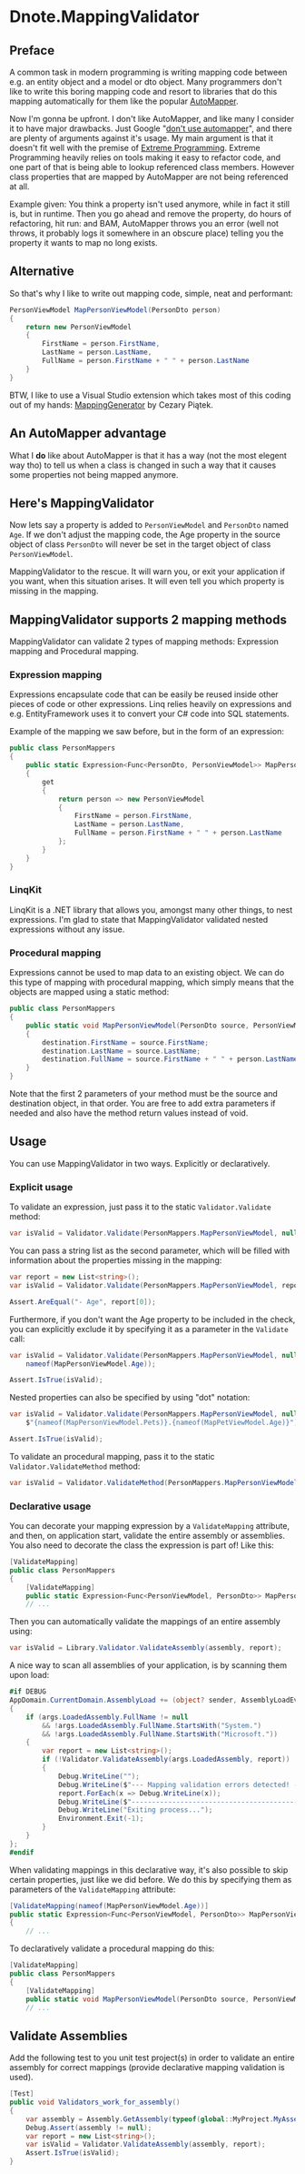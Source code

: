 ﻿# Dnote.MappingValidator
## Preface
A common task in modern programming is writing mapping code between e.g. an entity object and a model or dto object. Many programmers don't like to 
write this boring mapping code and resort to libraries that do this mapping automatically for them like the popular [AutoMapper](https://automapper.org/).

Now I'm gonna be upfront. I don't like AutoMapper, and like many I consider it to have major drawbacks.
Just Google "[don't use automapper](https://www.google.com/search?q=don%27t+use+automapper)", and there are plenty of arguments against it's usage.
My main argument is that it doesn't fit well with the premise of [Extreme Programming](https://en.wikipedia.org/wiki/Extreme_programming). Extreme 
Programming heavily relies on tools making it easy to refactor code, and one part of that is being able to lookup referenced class members. However
class properties that are mapped by AutoMapper are not being referenced at all. 

Example given: You think a property isn't used anymore, while in fact it still 
is, but in runtime. Then you go ahead and remove the property, do hours of refactoring, hit run: and BAM, AutoMapper throws you an error (well not 
throws, it probably logs it somewhere in an obscure place) telling you the property it wants to map no long exists.

## Alternative

So that's why I like to write out mapping code, simple, neat and performant:
```C#
PersonViewModel MapPersonViewModel(PersonDto person) 
{
    return new PersonViewModel
    {
        FirstName = person.FirstName,
        LastName = person.LastName,
        FullName = person.FirstName + " " + person.LastName
    }
}
```

BTW, I like to use a Visual Studio extension which takes most of this coding out of my hands: 
[MappingGenerator](https://github.com/cezarypiatek/MappingGenerator) by Cezary Piątek.

## An AutoMapper advantage

What I **do** like about AutoMapper is that it has a way (not the most elegent way tho) to tell us when a class is changed in such a way that it causes 
some properties not being mapped anymore.

## Here's MappingValidator

Now lets say a property is added to `PersonViewModel` and `PersonDto` named `Age`. If we don't adjust the mapping code, the Age property in the 
source object of class `PersonDto` will never be set in the target object of class `PersonViewModel`.

MappingValidator to the rescue. It will warn you, or exit your application if you want, when this situation arises. It will even tell you which 
property is missing in the mapping.

## MappingValidator supports 2 mapping methods

MappingValidator can validate 2 types of mapping methods: Expression mapping and Procedural mapping.

### Expression mapping

Expressions encapsulate code that can be easily be reused inside other pieces of code or other expressions. 
Linq relies heavily on expressions and e.g. EntityFramework uses it to convert your C# code into SQL statements.

Example of the mapping we saw before, but in the form of an expression:
```C#
public class PersonMappers
{
    public static Expression<Func<PersonDto, PersonViewModel>> MapPersonViewModel
    {
        get 
        {
            return person => new PersonViewModel
            {
                FirstName = person.FirstName,
                LastName = person.LastName,
                FullName = person.FirstName + " " + person.LastName
            };
        }
    }
}
```

### LinqKit

LinqKit is a .NET library that allows you, amongst many other things, to nest expressions. I'm glad to state that 
MappingValidator validated nested expressions without any issue.

### Procedural mapping

Expressions cannot be used to map data to an existing object. We can do this type of mapping with procedural mapping,
which simply means that the objects are mapped using a static method:
```C#
public class PersonMappers
{
    public static void MapPersonViewModel(PersonDto source, PersonViewModel destination)
    {
        destination.FirstName = source.FirstName;
        destination.LastName = source.LastName;
        destination.FullName = source.FirstName + " " + person.LastName;
    }
}
```

Note that the first 2 parameters of your method must be the source and destination object, in that order.
You are free to add extra parameters if needed and also have the method return values instead of void.

## Usage

You can use MappingValidator in two ways. Explicitly or declaratively.

### Explicit usage

To validate an expression, just pass it to the static `Validator.Validate` method:
```C#
var isValid = Validator.Validate(PersonMappers.MapPersonViewModel, null);
```

You can pass a string list as the second parameter, which will be filled with information about the properties missing in the mapping:
```C#
var report = new List<string>();
var isValid = Validator.Validate(PersonMappers.MapPersonViewModel, report);

Assert.AreEqual("- Age", report[0]);
```

Furthermore, if you don't want the Age property to be included in the check, you can explicitly exclude it by specifying it as a parameter in the 
`Validate` call:
```C#
var isValid = Validator.Validate(PersonMappers.MapPersonViewModel, null, 
    nameof(MapPersonViewModel.Age));

Assert.IsTrue(isValid);
```

Nested properties can also be specified by using "dot" notation:
```C#
var isValid = Validator.Validate(PersonMappers.MapPersonViewModel, null, 
    $"{nameof(MapPersonViewModel.Pets)}.{nameof(MapPetViewModel.Age)}");

Assert.IsTrue(isValid);
```

To validate an procedural mapping, pass it to the static `Validator.ValidateMethod` method:
```C#
var isValid = Validator.ValidateMethod(PersonMappers.MapPersonViewModel, null);
```

### Declarative usage

You can decorate your mapping expression by a `ValidateMapping` attribute, and then, on application start, validate the entire assembly or assemblies.
You also need to decorate the class the expression is part of! Like this:
```C#
[ValidateMapping]
public class PersonMappers
{
    [ValidateMapping]
    public static Expression<Func<PersonViewModel, PersonDto>> MapPersonViewModel
    // ...
```

Then you can automatically validate the mappings of an entire assembly using:
```C#
var isValid = Library.Validator.ValidateAssembly(assembly, report);
```

A nice way to scan all assemblies of your application, is by scanning them upon load:
```C#
#if DEBUG
AppDomain.CurrentDomain.AssemblyLoad += (object? sender, AssemblyLoadEventArgs args) => 
{
    if (args.LoadedAssembly.FullName != null 
        && !args.LoadedAssembly.FullName.StartsWith("System.") 
        && !args.LoadedAssembly.FullName.StartsWith("Microsoft."))
    {
        var report = new List<string>();
        if (!Validator.ValidateAssembly(args.LoadedAssembly, report))
        {
            Debug.WriteLine("");
            Debug.WriteLine($"--- Mapping validation errors detected! ----------------------------------------------------------------");
            report.ForEach(x => Debug.WriteLine(x));
            Debug.WriteLine($"--------------------------------------------------------------------------------------------------------");
            Debug.WriteLine("Exiting process...");
            Environment.Exit(-1);
        }
    }
};
#endif
```

When validating mappings in this declarative way, it's also possible to skip certain properties, just like we did before. We do this by specifying 
them as parameters of the `ValidateMapping` attribute:
```C#
[ValidateMapping(nameof(MapPersonViewModel.Age))]
public static Expression<Func<PersonViewModel, PersonDto>> MapPersonViewModel
{
    // ...
```

To declaratively validate a procedural mapping do this:
```C#
[ValidateMapping]
public class PersonMappers
{
    [ValidateMapping]
    public static void MapPersonViewModel(PersonDto source, PersonViewModel destination)
    // ...
```

## Validate Assemblies

Add the following test to you unit test project(s) in order to validate an entire assembly for correct mappings
(provide declarative mapping validation is used).

```C#
[Test]
public void Validators_work_for_assembly()
{
    var assembly = Assembly.GetAssembly(typeof(global::MyProject.MyAssembly.SomeClass));
    Debug.Assert(assembly != null);
    var report = new List<string>();
    var isValid = Validator.ValidateAssembly(assembly, report);
    Assert.IsTrue(isValid);
}
```

